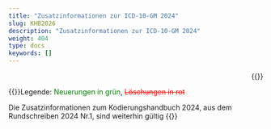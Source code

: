 ```yaml
---
title: "Zusatzinformationen zur ICD-10-GM 2024"
slug: KHB2026
description: "Zusatzinformationen zur ICD-10-GM 2024"
weight: 404
type: docs
keywords: []
---
```

<p style="text-align: right;">{{<printButton>}}

    
  
  
  {{<markdown>}}Legende: <font color="green">Neuerungen in grün</font>, <font color="red">~~Löschungen in rot~~</font>
  
Die Zusatzinformationen zum Kodierungshandbuch 2024, aus dem Rundschreiben 2024 Nr.1, sind weiterhin gültig
{{</markdown>}}
